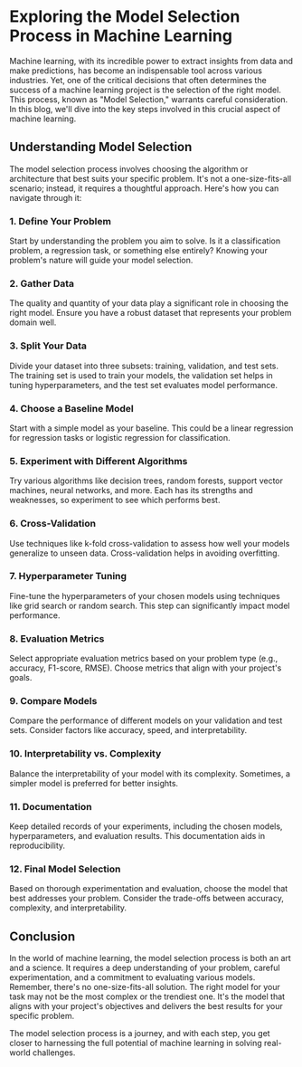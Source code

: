 # Exploring the Model Selection Process in Machine Learning
Machine learning, with its incredible power to extract insights from data and make predictions, has become an indispensable tool across various industries. Yet, one of the critical decisions that often determines the success of a machine learning project is the selection of the right model. This process, known as "Model Selection," warrants careful consideration. In this blog, we'll dive into the key steps involved in this crucial aspect of machine learning.

## Understanding Model Selection
The model selection process involves choosing the algorithm or architecture that best suits your specific problem. It's not a one-size-fits-all scenario; instead, it requires a thoughtful approach. Here's how you can navigate through it:

### 1. Define Your Problem
Start by understanding the problem you aim to solve. Is it a classification problem, a regression task, or something else entirely? Knowing your problem's nature will guide your model selection.

### 2. Gather Data
The quality and quantity of your data play a significant role in choosing the right model. Ensure you have a robust dataset that represents your problem domain well.

### 3. Split Your Data
Divide your dataset into three subsets: training, validation, and test sets. The training set is used to train your models, the validation set helps in tuning hyperparameters, and the test set evaluates model performance.

### 4. Choose a Baseline Model
Start with a simple model as your baseline. This could be a linear regression for regression tasks or logistic regression for classification.

### 5. Experiment with Different Algorithms
Try various algorithms like decision trees, random forests, support vector machines, neural networks, and more. Each has its strengths and weaknesses, so experiment to see which performs best.

### 6. Cross-Validation
Use techniques like k-fold cross-validation to assess how well your models generalize to unseen data. Cross-validation helps in avoiding overfitting.

### 7. Hyperparameter Tuning
Fine-tune the hyperparameters of your chosen models using techniques like grid search or random search. This step can significantly impact model performance.

### 8. Evaluation Metrics
Select appropriate evaluation metrics based on your problem type (e.g., accuracy, F1-score, RMSE). Choose metrics that align with your project's goals.

### 9. Compare Models
Compare the performance of different models on your validation and test sets. Consider factors like accuracy, speed, and interpretability.

### 10. Interpretability vs. Complexity
Balance the interpretability of your model with its complexity. Sometimes, a simpler model is preferred for better insights.

### 11. Documentation
Keep detailed records of your experiments, including the chosen models, hyperparameters, and evaluation results. This documentation aids in reproducibility.

### 12. Final Model Selection
Based on thorough experimentation and evaluation, choose the model that best addresses your problem. Consider the trade-offs between accuracy, complexity, and interpretability.

## Conclusion
In the world of machine learning, the model selection process is both an art and a science. It requires a deep understanding of your problem, careful experimentation, and a commitment to evaluating various models. Remember, there's no one-size-fits-all solution. The right model for your task may not be the most complex or the trendiest one. It's the model that aligns with your project's objectives and delivers the best results for your specific problem.

The model selection process is a journey, and with each step, you get closer to harnessing the full potential of machine learning in solving real-world challenges.




